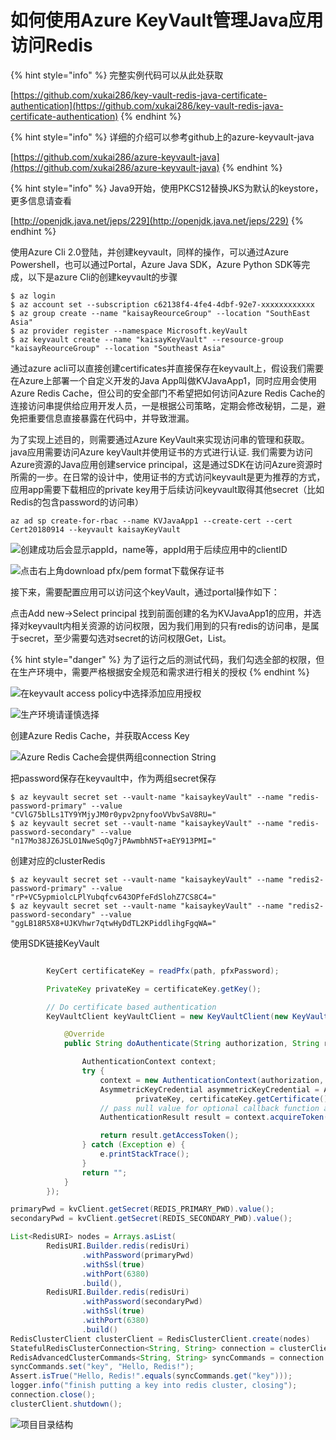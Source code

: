 # 如何使用Azure KeyVault管理Java应用访问Redis

{% hint style="info" %}
完整实例代码可以从此处获取

[https://github.com/xukai286/key-vault-redis-java-certificate-authentication](https://github.com/xukai286/key-vault-redis-java-certificate-authentication)
{% endhint %}

{% hint style="info" %}
详细的介绍可以参考github上的azure-keyvault-java

[https://github.com/xukai286/azure-keyvault-java](https://github.com/xukai286/azure-keyvault-java)
{% endhint %}

{% hint style="info" %}
Java9开始，使用PKCS12替换JKS为默认的keystore，更多信息请查看

[http://openjdk.java.net/jeps/229](http://openjdk.java.net/jeps/229)
{% endhint %}

使用Azure Cli 2.0登陆，并创建keyvault，同样的操作，可以通过Azure Powershell，也可以通过Portal，Azure Java SDK，Azure Python SDK等完成，以下是azure Cli的创建keyvault的步骤

```text
$ az login
$ az account set --subscription c62138f4-4fe4-4dbf-92e7-xxxxxxxxxxxx
$ az group create --name "kaisayReourceGroup" --location "SouthEast Asia"
$ az provider register --namespace Microsoft.keyVault
$ az keyvault create --name "kaisayKeyVault" --resource-group "kaisayReourceGroup" --location "Southeast Asia"
```

通过azure acli可以直接创建certificates并直接保存在keyvault上，假设我们需要在Azure上部署一个自定义开发的Java App叫做KVJavaApp1，同时应用会使用Azure Redis Cache，但公司的安全部门不希望把如何访问Azure Redis Cache的连接访问串提供给应用开发人员，一是根据公司策略，定期会修改秘钥，二是，避免把重要信息直接暴露在代码中，并导致泄漏。

为了实现上述目的，则需要通过Azure KeyVault来实现访问串的管理和获取。java应用需要访问Azure keyVault并使用证书的方式进行认证. 我们需要为访问Azure资源的Java应用创建service principal，这是通过SDK在访问Azure资源时所需的一步。在日常的设计中，使用证书的方式访问keyvault是更为推荐的方式，应用app需要下载相应的private key用于后续访问keyvault取得其他secret（比如Redis的包含password的访问串）

```text
az ad sp create-for-rbac --name KVJavaApp1 --create-cert --cert Cert20180914 --keyvault kaisayKeyVault
```



![&#x521B;&#x5EFA;&#x6210;&#x529F;&#x540E;&#x4F1A;&#x663E;&#x793A;appId&#xFF0C;name&#x7B49;&#xFF0C;appId&#x7528;&#x4E8E;&#x540E;&#x7EED;&#x5E94;&#x7528;&#x4E2D;&#x7684;clientID](.gitbook/assets/screen-shot-2018-09-15-at-1.17.38-pm.png)

![&#x70B9;&#x51FB;&#x53F3;&#x4E0A;&#x89D2;download pfx/pem format&#x4E0B;&#x8F7D;&#x4FDD;&#x5B58;&#x8BC1;&#x4E66;](.gitbook/assets/screen-shot-2018-09-15-at-1.21.16-pm.png)

接下来，需要配置应用可以访问这个keyVault，通过portal操作如下：

点击Add new-&gt;Select principal 找到前面创建的名为KVJavaApp1的应用，并选择对keyvault内相关资源的访问权限，因为我们用到的只有redis的访问串，是属于secret，至少需要勾选对secret的访问权限Get，List。

{% hint style="danger" %}
为了运行之后的测试代码，我们勾选全部的权限，但在生产环境中，需要严格根据安全规范和需求进行相关的授权
{% endhint %}

![&#x5728;keyvault access policy&#x4E2D;&#x9009;&#x62E9;&#x6DFB;&#x52A0;&#x5E94;&#x7528;&#x6388;&#x6743;](.gitbook/assets/screen-shot-2018-09-15-at-1.38.09-pm.png)

![&#x751F;&#x4EA7;&#x73AF;&#x5883;&#x8BF7;&#x8C28;&#x614E;&#x9009;&#x62E9;](.gitbook/assets/screen-shot-2018-09-15-at-1.44.56-pm.png)

 

创建Azure Redis Cache，并获取Access Key

![Azure Redis Cache&#x4F1A;&#x63D0;&#x4F9B;&#x4E24;&#x7EC4;connection String](.gitbook/assets/screen-shot-2018-09-15-at-2.22.12-pm.png)

把password保存在keyvault中，作为两组secret保存

 

 

```
$ az keyvault secret set --vault-name "kaisaykeyVault" --name "redis-password-primary" --value "CVlG75blLs1TY9YMjyJM0r0ypv2pnyfooVVbvSaV8RU="
$ az keyvault secret set --vault-name "kaisaykeyVault" --name "redis-password-secondary" --value "n17Mo38JZ6JSLO1NweSqOg7jPAwmbhN5T+aEY913PMI="
```

创建对应的clusterRedis

```text
$ az keyvault secret set --vault-name "kaisaykeyVault" --name "redis2-password-primary" --value "rP+VC5ypmiolcLPlYubqfcv643OPfeFdSlohZ7CS8C4="
$ az keyvault secret set --vault-name "kaisaykeyVault" --name "redis2-password-secondary" --value "ggLB18R5X8+UJKVhwr7qtwHyDdTL2KPiddlihgFgqWA="
```

使用SDK链接KeyVault

```java

		KeyCert certificateKey = readPfx(path, pfxPassword);

		PrivateKey privateKey = certificateKey.getKey();

		// Do certificate based authentication
		KeyVaultClient keyVaultClient = new KeyVaultClient(new KeyVaultCredentials() {

			@Override
			public String doAuthenticate(String authorization, String resource, String scope) {

				AuthenticationContext context;
				try {
					context = new AuthenticationContext(authorization, false, Executors.newFixedThreadPool(1));
					AsymmetricKeyCredential asymmetricKeyCredential = AsymmetricKeyCredential.create(clientId,
							privateKey, certificateKey.getCertificate());
					// pass null value for optional callback function and acquire access token
					AuthenticationResult result = context.acquireToken(resource, asymmetricKeyCredential, null).get();

					return result.getAccessToken();
				} catch (Exception e) {
					e.printStackTrace();
				}
				return "";
			}
		});

```

```java
primaryPwd = kvClient.getSecret(REDIS_PRIMARY_PWD).value();
secondaryPwd = kvClient.getSecret(REDIS_SECONDARY_PWD).value();

List<RedisURI> nodes = Arrays.asList(
        RedisURI.Builder.redis(redisUri)
                .withPassword(primaryPwd)
                .withSsl(true)
                .withPort(6380)
                .build(),
        RedisURI.Builder.redis(redisUri)
                .withPassword(secondaryPwd)
                .withSsl(true)
                .withPort(6380)
                .build()
RedisClusterClient clusterClient = RedisClusterClient.create(nodes)
StatefulRedisClusterConnection<String, String> connection = clusterClient.connect();
RedisAdvancedClusterCommands<String, String> syncCommands = connection.sync();
syncCommands.set("key", "Hello, Redis!");
Assert.isTrue("Hello, Redis!".equals(syncCommands.get("key")));
logger.info("finish putting a key into redis cluster, closing");
connection.close();
clusterClient.shutdown();
```

![&#x9879;&#x76EE;&#x76EE;&#x5F55;&#x7ED3;&#x6784;](.gitbook/assets/screen-shot-2018-09-15-at-5.01.41-pm.png)

